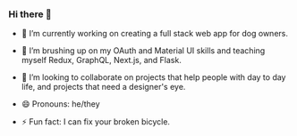 ### Hi there 👋

- 🔭 I’m currently working on creating a full stack web app for dog owners.

- 🌱 I’m brushing up on my OAuth and Material UI skills and teaching myself Redux, GraphQL, Next.js, and Flask.

- 👯 I’m looking to collaborate on projects that help people with day to day life, and projects that need a designer's eye.

- 😄 Pronouns: he/they

- ⚡ Fun fact: I can fix your broken bicycle.

<!--
**KDSigel/KDSigel** is a ✨ _special_ ✨ repository because its `README.md` (this file) appears on your GitHub profile.

Here are some ideas to get you started:

- 🔭 I’m currently working on ...
- 🌱 I’m currently learning ...
- 👯 I’m looking to collaborate on ...
- 🤔 I’m looking for help with ...
- 💬 Ask me about ...
- 📫 How to reach me: ...
- 😄 Pronouns: ...
- ⚡ Fun fact: ...
-->
